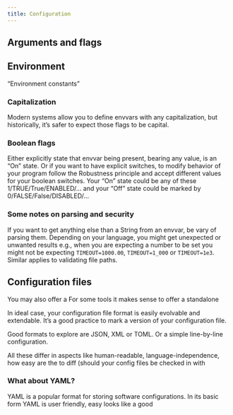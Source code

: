 ```yaml
---
title: Configuration
---
```


## Arguments and flags

## Environment

“Environment constants”

### Capitalization

Modern systems allow you to define envvars with any capitalization, but historically, it’s safer to expect those flags to be capital.

### Boolean flags

Either explicitly state that envvar being present, bearing any value, is an “On” state. Or if you want to have explicit switches, to modify behavior of your program follow the Robustness principle and accept different values for your boolean switches. Your “On” state could be any of these 1/TRUE/True/ENABLED/… and your “Off” state could be marked by 0/FALSE/False/DISABLED/…

### Some notes on parsing and security

If you want to get anything else than a String from an envvar, be vary of parsing them. Depending on your language, you might get unexpected or unwanted results e.g., when you are expecting a number to be set you might not be expecting `TIMEOUT=1000.00`, `TIMEOUT=1_000` or `TIMEOUT=1e3`. Similar applies to validating file paths.

## Configuration files

You may also offer a
For some tools it makes sense to offer a standalone

In ideal case, your configuration file format is easily evolvable and extendable.
It’s a good practice to mark a version of your configuration file.

Good formats to explore are JSON, XML or TOML. Or a simple line-by-line configuration.

All these differ in aspects like human-readable, language-independence, how easy are the to diff (should your config files be checked in with

### What about YAML?

YAML is a popular format for storing software configurations. In its basic form YAML is user friendly, easy
looks like a good
